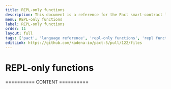 ```yaml
---
title: REPL-only functions
description: This document is a reference for the Pact smart-contract language, designed for correct, transactional execution on a high-performance blockchain.
menu: REPL-only functions
label: REPL-only functions
order: 11
layout: full
tags: ['pact', 'language reference', 'repl-only functions', 'repl functions']
editLink: https://github.com/kadena-io/pact-5/pull/122/files
---
```


# REPL-only functions

========== CONTENT ==========

